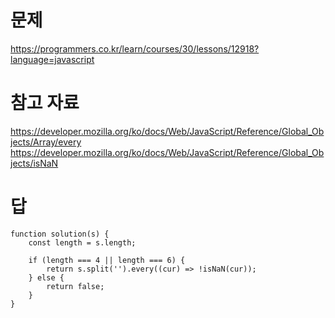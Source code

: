 # 문제
https://programmers.co.kr/learn/courses/30/lessons/12918?language=javascript

# 참고 자료
https://developer.mozilla.org/ko/docs/Web/JavaScript/Reference/Global_Objects/Array/every
https://developer.mozilla.org/ko/docs/Web/JavaScript/Reference/Global_Objects/isNaN

# 답
    function solution(s) {
        const length = s.length;

        if (length === 4 || length === 6) {
            return s.split('').every((cur) => !isNaN(cur));
        } else {    
            return false;
        }
    }
